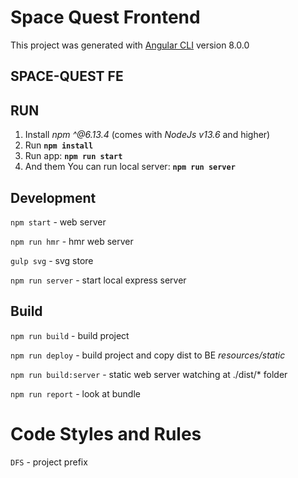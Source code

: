# Space Quest Frontend
This project was generated with [Angular CLI](https://github.com/angular/angular-cli) version 8.0.0

## SPACE-QUEST FE

## RUN

1) Install *npm ^@6.13.4* (comes with *NodeJs v13.6* and higher)
2) Run **`npm install`**
3) Run app: **`npm run start`**
4) And them You can run local server: **`npm run server`**

## Development
`npm start` - web server

`npm run hmr` - hmr web server

`gulp svg` - svg store

`npm run server` - start local express server

## Build
`npm run build` - build project

`npm run deploy` - build project and copy dist to BE *resources/static*

`npm run build:server` - static web server watching at ./dist/* folder 

`npm run report` - look at bundle

# Code Styles and Rules

`DFS` - project prefix
